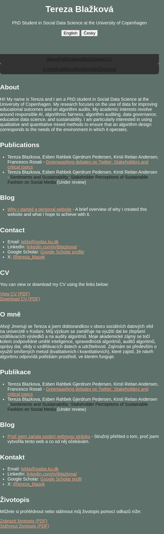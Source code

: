 <html lang="en">
<head>
    <meta charset="UTF-8">
    <meta name="viewport" content="width=device-width, initial-scale=1.0">
    <title>Tereza Blažková - Academic Website</title>
    <style>
html, body {
    margin: 0;
    padding: 0;
    height: 100%;
    background-color: #5E716A;
    color: #fff;
    font-family: Arial, sans-serif;
    box-sizing: border-box;
}

header {
    background-color: #333;
    color: #fff;
    padding: 1rem;
    text-align: center;
    border-radius: 8px 8px 0 0;
}

* {
    margin: 0;
    padding: 0;
    box-sizing: border-box;
}

.header-container, .container {
    max-width: 800px;
    margin: 2rem auto;
    width: 100%;
}
nav {
    display: flex;
    justify-content: center;
    background-color: #333;
    padding: 0.5rem;
    border-radius: 0 0 8px 8px;
}

nav a {
    color: #fea585;
    padding: 1rem;
    text-decoration: none;
}

section {
    margin-bottom: 2rem;
    padding: 1rem;
    background-color: #333;
    border-radius: 8px;
}

footer {
    text-align: center;
    padding: 1rem;
    background-color: #111;
    position: fixed;
    width: 100%;
    bottom: 0;
}

a {
    color: #fff;
    text-decoration: none;
}

/* Hide unwanted link generated by GitHub Pages */
a[href="https://tereza-blazkova.github.io/"] {
    display: none;
}

/* Language switcher */
#language-switch {
    margin-top: 1rem;
    text-align: center;
}

/* Language switcher button styles */
#language-switch button {
    background-color: transparent;
    color: #fea585;
    border: 1px solid #fea585;
    padding: 0.5rem 1rem;
    cursor: pointer;
    font-size: 1rem;
    border-radius: 5px;
    margin: 0 0.5rem;
    transition: background-color 0.3s ease, color 0.3s ease;
}

#language-switch button:hover {
    background-color: #fea585;
    color: #333;
}

#language-switch button.active {
    background-color: #fea585;
    color: #333;
}

/* Hide content when language is switched */
.hidden {
    display: none;
}
    </style>
    <script>
        function switchLanguage(lang) {
            // Toggle visibility of English and Czech content
            if (lang === 'cz') {
                document.getElementById('english-content').classList.add('hidden');
                document.getElementById('czech-content').classList.remove('hidden');
                document.getElementById('english-nav').classList.add('hidden');
                document.getElementById('czech-nav').classList.remove('hidden');
            } else {
                document.getElementById('english-content').classList.remove('hidden');
                document.getElementById('czech-content').classList.add('hidden');
                document.getElementById('english-nav').classList.remove('hidden');
                document.getElementById('czech-nav').classList.add('hidden');
            }
            // Highlight the active language button
            const buttons = document.querySelectorAll('#language-switch button');
            buttons.forEach(button => {
                button.classList.remove('active');
            });
            document.querySelector(`#language-switch button[onclick="switchLanguage('${lang}')"]`).classList.add('active');
        }
    </script>
</head>
<body>
    <div class="header-container">
        <header>
            <h1>Tereza Blažková</h1>
            <p>PhD Student in Social Data Science at the University of Copenhagen</p>
        <!--    <p><span style="background-color: pink; color: black;">(WEBSITE UNDER CONSTRUCTION)</span></p> -->
            <div id="language-switch">
                <button onclick="switchLanguage('en')" class="active">English</button>
                <button onclick="switchLanguage('cz')">Česky</button>
            </div>
        </header>
        <!-- English Navigation -->
        <nav id="english-nav">
            <a href="#about">About</a>
            <a href="#publications">Publications</a>
            <a href="#blog">Blog</a>
            <a href="#contact">Contact</a>
            <a href="#cv">CV</a>
        </nav>
        <!-- Czech Navigation -->
        <nav id="czech-nav" class="hidden">
            <a href="#about">O mně</a>
            <a href="#publications">Publikace</a>
            <a href="#blog">Blog</a>
            <a href="#contact">Kontakt</a>
            <a href="#cv">Životopis</a>
        </nav>
    </div>
    <!-- English Content -->
    <div id="english-content" class="container">
        <section id="about">
            <h2>About</h2>
            <p>Hi! My name is Tereza and I am a PhD student in Social Data Science at the University of Copenhagen. My research focuses on the use of data for improving educational outcomes and on algorithm audits. My academic interests revolve around responsible AI, algorithmic fairness, algorithm auditing, data governance, education data science, and sustainability. I am particularly interested in using qualitative and quantitative mixed methods to ensure that an algorithm design corresponds to the needs of the environment in which it operates.</p>
        </section>
        <section id="publications">
            <h2>Publications</h2>
            <ul>
                <li>Tereza Blazkova, Esben Rahbek Gjerdrum Pedersen, Kirsti Reitan Andersen, Francesco Rosati - <a href="https://www.sciencedirect.com/science/article/pii/S0959652623034182" style="color: #fea585;" target="_blank">Greenwashing debates on Twitter: Stakeholders and critical topics</a></li>
                <li>Tereza Blazkova, Esben Rahbek Gjerdrum Pedersen, Kirsti Reitan Andersen - <a>Sentiments and Sustainability: Stakeholder Perceptions of Sustainable Fashion on Social Media</a> (Under review)</li>
            </ul>
        </section>
        <section id="blog">
            <h2>Blog</h2>
            <ul>
                <li><a href="blog-why-website.html" style="color: #fea585;">Why I started a personal website</a> - A brief overview of why I created this website and what I hope to achieve with it.</li>
            </ul>
        </section>
        <section id="contact">
            <h2>Contact</h2>
            <ul>
                <li>Email: <a href="mailto:tebla@sodas.ku.dk" style="color: #fea585;">tebla@sodas.ku.dk</a></li>
                <li>LinkedIn: <a href="https://www.linkedin.com/in/tblazkova/" style="color: #fea585;" target="_blank">linkedin.com/in/tblazkova/</a></li>
                <li>Google Scholar: <a href="https://scholar.google.com/citations?user=BPCG6uoAAAAJ&hl=cs" style="color: #fea585;" target="_blank">Google Scholar profile</a></li>
                <li>X: <a href="https://twitter.com/tereza_blazek" style="color: #fea585;" target="_blank">@tereza_blazek</a></li>
            </ul>
        </section>
        <section id="cv">
            <h2>CV</h2>
            <p>You can view or download my CV using the links below:</p>
            <a href="cv.pdf" target="_blank" style="color: #fea585;">View CV (PDF)</a>
            <br>
            <a href="cv.pdf" download style="color: #fea585;">Download CV (PDF)</a>
        </section>
    </div>
    <!-- Czech Content -->
    <div id="czech-content" class="container hidden">
        <section id="about">
            <h2>O mně</h2>
            <p>Ahoj! Jmenuji se Tereza a jsem doktorandkou v oboru sociálních datových věd na univerzitě v Kodani. Můj výzkum se zaměřuje na využití dat ke zlepšení vzdělávacích výsledků a na audity algoritmů. Moje akademické zájmy se točí kolem zodpovědné umělé inteligence, spravedlnosti algoritmů, auditů algoritmů, správy dat, vědy o vzdělávacích datech a udržitelnosti. Zajímám se především o využití smíšených metod (kvalitativních i kvantitativních), které zajistí, že návrh algoritmu odpovídá potřebám prostředí, ve kterém funguje.</p>
        </section>
        <section id="publications">
            <h2>Publikace</h2>
             <ul>
                <li>Tereza Blazkova, Esben Rahbek Gjerdrum Pedersen, Kirsti Reitan Andersen, Francesco Rosati - <a href="https://www.sciencedirect.com/science/article/pii/S0959652623034182" style="color: #fea585;" target="_blank">Greenwashing debates on Twitter: Stakeholders and critical topics</a></li>
                <li>Tereza Blazkova, Esben Rahbek Gjerdrum Pedersen, Kirsti Reitan Andersen - <a>Sentiments and Sustainability: Stakeholder Perceptions of Sustainable Fashion on Social Media</a> (Under review)</li>
            </ul>
        </section>
        <section id="blog">
            <h2>Blog</h2>
            <ul>
                <li><a href="blog-why-website.html" style="color: #fea585;">Proč jsem začala osobní webovou stránku</a> - Stručný přehled o tom, proč jsem vytvořila tento web a co od něj očekávám.</li>
            </ul>
        </section>
        <section id="contact">
            <h2>Kontakt</h2>
            <ul>
                <li>Email: <a href="mailto:tebla@sodas.ku.dk" style="color: #fea585;">tebla@sodas.ku.dk</a></li>
                <li>LinkedIn: <a href="https://www.linkedin.com/in/tblazkova/" style="color: #fea585;" target="_blank">linkedin.com/in/tblazkova/</a></li>
                <li>Google Scholar: <a href="https://scholar.google.com/citations?user=BPCG6uoAAAAJ&hl=cs" style="color: #fea585;" target="_blank">Google Scholar profil</a></li>
                <li>X: <a href="https://twitter.com/tereza_blazek" style="color: #fea585;" target="_blank">@tereza_blazek</a></li>
            </ul>
        </section>
        <section id="cv">
            <h2>Životopis</h2>
            <p>Můžete si prohlédnout nebo stáhnout můj životopis pomocí odkazů níže:</p>
            <a href="cv.pdf" target="_blank" style="color: #fea585;">Zobrazit životopis (PDF)</a>
            <br>
            <a href="cv.pdf" download style="color: #fea585;">Stáhnout životopis (PDF)</a>
        </section>
    </div>
</body>
</html>
